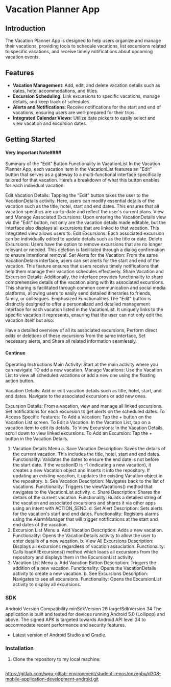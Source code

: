 # Vacation Planner App

## Introduction
The Vacation Planner App is designed to help users organize and manage their vacations, providing tools to schedule vacations, 
list excursions related to specific vacations, and receive timely notifications about upcoming vacation events.

## Features
- **Vacation Management**: Add, edit, and delete vacation details such as dates, hotel accommodations, and titles.
- **Excursion Scheduling**: Link excursions to specific vacations, manage details, and keep track of schedules.
- **Alerts and Notifications**: Receive notifications for the start and end of vacations, ensuring users are well-prepared for their trips.
- **Integrated Calendar Views**: Utilize date pickers to easily select and view vacation and excursion dates.

## Getting Started

#### Very Important Note####
Summary of the "Edit" Button Functionality in VacationList
In the Vacation Planner App, each vacation item in the VacationList features an "Edit" button that serves as a gateway to a multi-functional interface specifically tailored for that vacation. Here’s a breakdown of what this button enables for each individual vacation:

Edit Vacation Details: Tapping the "Edit" button takes the user to the VacationDetails activity. Here, users can modify essential details of the vacation such as the title, hotel, start and end dates. This ensures that all vacation specifics are up-to-date and reflect the user's current plans.
View and Manage Associated Excursions: Upon entering the VacationDetails view via the "Edit" button, not only are the vacation details made editable, but the interface also displays all excursions that are linked to that vacation. This integrated view allows users to:
Edit Excursions: Each associated excursion can be individually edited to update details such as the title or date.
Delete Excursions: Users have the option to remove excursions that are no longer relevant or needed. This deletion is facilitated through a dialog confirmation to ensure intentional removal.
Set Alerts for the Vacation: From the same VacationDetails interface, users can set alerts for the start and end of the vacation. This feature ensures that users receive timely notifications that help them manage their vacation schedules effectively.
Share Vacation and Excursion Details: Additionally, the interface provides functionality to share comprehensive details of the vacation along with its associated excursions. This sharing is facilitated through common communication and social media platforms, allowing users to easily send detailed itineraries to friends, family, or colleagues.
Emphasized Functionalities
The "Edit" button is distinctly designed to offer a personalized and detailed management interface for each vacation listed in the VacationList. It uniquely links to the specific vacation it represents, ensuring that the user can not only edit the vacation itself but also:

Have a detailed overview of all its associated excursions,
Perform direct edits or deletions of these excursions from the same interface,
Set necessary alerts, and
Share all related information seamlessly.

#### Continue ####

Operating Instructions
Main Activity: Start at the main activity where you can navigate TO add a new vacation.
Manage Vacations: Use the Vacation List to view all scheduled vacations or add a new one using the floating action button.

Vacation Details:
Add or edit vacation details such as title, hotel, start, and end dates.
Navigate to the associated excursions or add new ones.

Excursion Details:
From a vacation, view and manage all linked excursions.
Set notifications for each excursion to get alerts on the scheduled dates.
To Access Specific Features:
To Add a Vacation: Tap the + button on the Vacation List screen.
To Edit a Vacation: In the Vacation List, tap on a vacation item to edit its details.
To View Excursions: In the Vacation Details, scroll down to view linked excursions.
To Add an Excursion: Tap the + button in the Vacation Details.

1. Vacation Details Menu
   a. Save Vacation
   Description: Saves the details of the current vacation. This includes the title, hotel, start and end dates.
   Functionality: Validates the dates to ensure the end date is not before the start date. If the vacationID is -1 (indicating a new vacation), it creates a new Vacation object and inserts it into the repository. If updating an existing vacation, it updates the existing Vacation object in the repository.
   b. See Vacation
   Description: Navigates back to the list of vacations.
   Functionality: Triggers the viewVacations() method that navigates to the VacationList activity.
   c. Share
   Description: Shares the details of the current vacation.
   Functionality: Builds a detailed string of the vacation and associated excursions and shares it via other apps using an intent with ACTION_SEND.
   d. Set Alert
   Description: Sets alerts for the vacation's start and end dates.
   Functionality: Registers alarms using the AlarmManager that will trigger notifications at the start and end dates of the vacation.
2. Excursion List Menu
   a. Add Vacation
   Description: Adds a new vacation.
   Functionality: Opens the VacationDetails activity to allow the user to enter details of a new vacation.
   b. View All Excursions
   Description: Displays all excursions regardless of vacation association.
   Functionality: Calls loadAllExcursions() method which loads all excursions from the repository and displays them in the ExcursionList activity.
3. Vacation List Menu
   a. Add Vacation Button
   Description: Triggers the addition of a new vacation.
   Functionality: Opens the VacationDetails activity to create a new vacation.
   b. See Excursions
   Description: Navigates to see all excursions.
   Functionality: Opens the ExcursionList activity to display all excursions.






### SDK
Android Version Compatibility
minSdkVersion 26
targetSdkVersion 34
The application is built and tested for devices running Android 5.0 (Lollipop) and above.
The signed APK is targeted towards Android API level 34  to accommodate recent performance and security features.
- Latest version of Android Studio and Gradle.

### Installation
1. Clone the repository to my local machine:
   ```bash
https://gitlab.com/wgu-gitlab-environment/student-repos/onzegbu/d308-mobile-application-development-android.git


